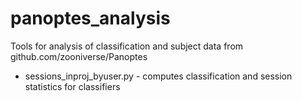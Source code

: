 # panoptes_analysis
Tools for analysis of classification and subject data from github.com/zooniverse/Panoptes

 - sessions_inproj_byuser.py - computes classification and session statistics for classifiers

